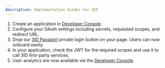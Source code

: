 ```yaml
---
description: Implementation Guides for 3ID
---
```


1. Create an application in [Developer Console](https://console.threeid.xyz).
1. Configure your OAuth settings including secrets, requested scopes, and redirect URL.
1. Drop our [3ID Passport]() private login button on your page. Users can now onboard easily.
1. In your application, check the JWT for the required scopes and use it to call 3ID first-party services.
1. User analytics are now available via the [Developer Console](https://console.threeid.xyz).
